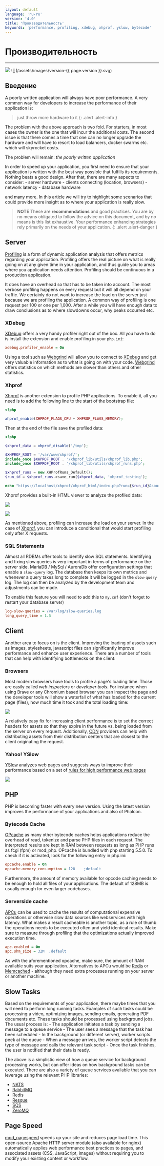 ```yaml
---
layout: default
language: 'ru-ru'
version: '4.0'
title: 'Производительность'
keywords: 'performance, profiling, xdebug, xhprof, yslow, bytecode'
---
```


# Производительность

* * *

![](/assets/images/document-status-stable-success.svg) ![](/assets/images/version-{{ page.version }}.svg)

## Введение

A poorly written application will always have poor performance. A very common way for developers to increase the performance of their application is:

> just throw more hardware to it
{: .alert .alert-info }

The problem with the above approach is two fold. For starters, in most cases the owner is the one that will incur the additional costs. The second issue is that there comes a time that one can no longer upgrade the hardware and will have to resort to load balancers, docker swarms etc. which will skyrocket costs.

The problem will remain: *the poorly written application*

In order to speed up your application, you first need to ensure that your application is written with the best way possible that fulfills its requirements. Nothing beats a good design. After that, there are many aspects to consider: - server hardware - clients connecting (location, browsers) - network latency - database hardware

and many more. In this article we will try to highlight some scenarios that could provide more insight as to where your application is really slow.

> **NOTE** These are **recommendations** and good practices. You are by no means obligated to follow the advice on this document, and by no means is this list exhaustive. Your performance enhancing strategies rely primarily on the needs of your application.
{: .alert .alert-danger }

## Server

[Profiling](https://en.wikipedia.org/wiki/Profiling_(computer_programming)) is a form of dynamic application analysis that offers metrics regarding your application. Profiling offers the real picture on what is really going on at any given time in your application, and thus guide you to areas where you application needs attention. Profiling should be continuous in a production application.

It does have an overhead so that has to be taken into account. The most verbose profiling happens on every request but it will all depend on your traffic. We certainly do not want to increase the load on the server just because we are profiling the application. A common way of profiling is one request per 100 or one per 1,000. After a while you will have enough data to draw conclusions as to where slowdowns occur, why peaks occurred etc.

### XDebug

[XDebug](https://xdebug.org/docs) offers a very handy profiler right out of the box. All you have to do is install the extension and enable profiling in your `php.ini`:

```ini
xdebug.profiler_enable = On
```

Using a tool such as [Webgrind](https://github.com/jokkedk/webgrind) will allow you to connect to [XDebug](https://xdebug.org/docs) and get very valuable information as to what is going on with your code. [Webgrind](https://github.com/jokkedk/webgrind) offers statistics on which methods are slower than others and other statistics.

### Xhprof

[Xhprof](https://github.com/facebook/xhprof) is another extension to profile PHP applications. To enable it, all you need is to add the following line to the start of the bootstrap file:

```php
<?php

xhprof_enable(XHPROF_FLAGS_CPU + XHPROF_FLAGS_MEMORY);
```

Then at the end of the file save the profiled data:

```php
<?php

$xhprof_data = xhprof_disable('/tmp');

$XHPROF_ROOT = '/var/www/xhprof/';
include_once $XHPROF_ROOT . '/xhprof_lib/utils/xhprof_lib.php';
include_once $XHPROF_ROOT . '/xhprof_lib/utils/xhprof_runs.php';

$xhprof_runs = new XHProfRuns_Default();
$run_id = $xhprof_runs->save_run($xhprof_data, 'xhprof_testing');

echo "https://localhost/xhprof/xhprof_html/index.php?run={$run_id}&source=xhprof_testing\n";
```

Xhprof provides a built-in HTML viewer to analyze the profiled data:

![](/assets/images/content/performance-xhprof-2.jpg)

![](/assets/images/content/performance-xhprof-1.jpg)

As mentioned above, profiling can increase the load on your server. In the case of [Xhprof](https://github.com/facebook/xhprof), you can introduce a conditional that would start profiling only after X requests.

### SQL Statements

Almost all RDBMs offer tools to identify slow SQL statements. Identifying and fixing slow queries is very important in terms of performance on the server side. MariaDB / MySql / AuroraDb offer configuration settings that enable a `slow-query` log. The database then keeps its own metrics and whenever a query takes long to complete it will be logged in the `slow-query` log. The log can then be analyzed by the development team and adjustments can be made.

To enable this feature you will need to add this to `my.cnf` (don't forget to restart your database server)

```ini
log-slow-queries = /var/log/slow-queries.log
long_query_time = 1.5
```

## Client

Another area to focus on is the client. Improving the loading of assets such as images, stylesheets, javascript files can significantly improve performance and enhance user experience. There are a number of tools that can help with identifying bottlenecks on the client:

### Browsers

Most modern browsers have tools to profile a page's loading time. Those are easily called *web inspectors* or *developer tools*. For instance when using Brave or any Chromium based browser you can inspect the page and the developer tools will show a waterfall of what has loaded for the current page (files), how much time it took and the total loading time:

![](/assets/images/content/performance-chrome-1.jpg)

A relatively easy fix for increasing client performance is to set the correct headers for assets so that they expire in the future vs. being loaded from the server on every request. Additionally, [CDN](https://en.wikipedia.org/wiki/Content_delivery_network) providers can help with distributing assets from their distribution centers that are closest to the client originating the request.

### Yahoo! YSlow

[YSlow](http://yslow.org/) analyzes web pages and suggests ways to improve their performance based on a set of [rules for high performance web pages](https://developer.yahoo.com/performance/rules.html)

![](/assets/images/content/performance-yslow-1.jpg)

## PHP

PHP is becoming faster with every new version. Using the latest version improves the performance of your applications and also of Phalcon.

### Bytecode Cache

[OPcache](https://php.net/manual/en/book.opcache.php) as many other bytecode caches helps applications reduce the overhead of read, tokenize and parse PHP files in each request. The interpreted results are kept in RAM between requests as long as PHP runs as fcgi (fpm) or mod_php. OPcache is bundled with php starting 5.5.0. To check if it is activated, look for the following entry in php.ini:

```ini
opcache.enable = On
opcache.memory_consumption = 128    ;default
```

Furthermore, the amount of memory available for opcode caching needs to be enough to hold all files of your applications. The default of 128MB is usually enough for even larger codebases.

### Serverside cache

[APCu](https://php.net/manual/en/book.apcu.php) can be used to cache the results of computational expensive operations or otherwise slow data sources like webservices with high latency. What makes a result cacheable is another topic, as a rule of thumb: the operations needs to be executed often and yield identical results. Make sure to measure through profiling that the optimizations actually improved execution time.

```ini
apc.enabled = On
apc.shm_size = 32M  ;default
```

As with the aforementioned opcache, make sure, the amount of RAM available suits your application. Alternatives to APCu would be [Redis](https://redis.io/) or [Memcached](https://memcached.org/) - although they need extra processes running on your server or another machine.

## Slow Tasks

Based on the requirements of your application, there maybe times that you will need to perform long running tasks. Examples of such tasks could be processing a video, optimizing images, sending emails, generating PDF documents etc. These tasks should be processed using background jobs. The usual process is: - The application initiates a task by sending a message to a queue service - The user sees a message that the task has been scheduled - In the background (or different server), worker scripts peek at the queue - When a message arrives, the worker script detects the type of message and calls the relevant task script - Once the task finishes, the user is notified that their data is ready.

The above is a simplistic view of how a queue service for background processing works, but can offer ideas on how background tasks can be executed. There are also a variety of queue services available that you can leverage using the relevant PHP libraries:

* [NATS](https://nats.io)
* [RabbitMQ](https://www.rabbitmq.com/)
* [Redis](https://redis.io/)
* [Resque](https://github.com/chrisboulton/php-resque)
* [SQS](https://aws.amazon.com/sqs/)
* [ZeroMQ](https://www.zeromq.org/)

## Page Speed

[mod_pagespeed](https://www.modpagespeed.com/) speeds up your site and reduces page load time. This open-source Apache HTTP server module (also available for nginx) automatically applies web performance best practices to pages, and associated assets (CSS, JavaScript, images) without requiring you to modify your existing content or workflow.